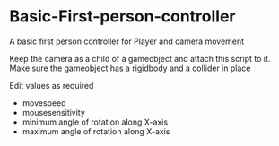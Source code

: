 # Basic-First-person-controller
A basic first person controller for Player and camera movement


Keep the camera as a child of a gameobject and attach this script to it. Make sure the gameobject has a rigidbody and a collider in place

Edit values as required

- movespeed
- mousesensitivity
- minimum angle of rotation along X-axis
- maximum angle of rotation along X-axis
